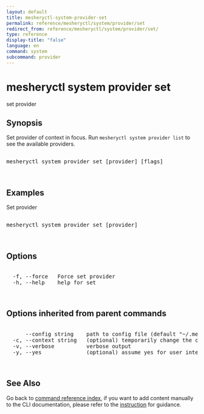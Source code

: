 ```yaml
---
layout: default
title: mesheryctl-system-provider-set
permalink: reference/mesheryctl/system/provider/set
redirect_from: reference/mesheryctl/system/provider/set/
type: reference
display-title: "false"
language: en
command: system
subcommand: provider
---
```


# mesheryctl system provider set

set provider

## Synopsis

Set provider of context in focus. Run `mesheryctl system provider list` to see the available providers.
<pre class='codeblock-pre'>
<div class='codeblock'>
mesheryctl system provider set [provider] [flags]

</div>
</pre> 

## Examples

Set provider
<pre class='codeblock-pre'>
<div class='codeblock'>
mesheryctl system provider set [provider]

</div>
</pre> 

## Options

<pre class='codeblock-pre'>
<div class='codeblock'>
  -f, --force   Force set provider
  -h, --help    help for set

</div>
</pre>

## Options inherited from parent commands

<pre class='codeblock-pre'>
<div class='codeblock'>
      --config string    path to config file (default "~/.meshery/config.yaml")
  -c, --context string   (optional) temporarily change the current context.
  -v, --verbose          verbose output
  -y, --yes              (optional) assume yes for user interactive prompts.

</div>
</pre>

## See Also

Go back to [command reference index](/reference/mesheryctl/), if you want to add content manually to the CLI documentation, please refer to the [instruction](/project/contributing/contributing-cli#preserving-manually-added-documentation) for guidance.
